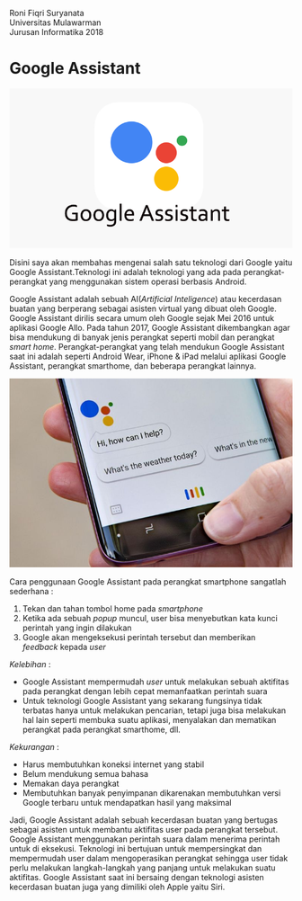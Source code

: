 Roni Fiqri Suryanata  
Universitas Mulawarman  
Jurusan Informatika 2018  

# Google Assistant
![Logo Goggle Assistant](GAssist.png)

Disini saya akan membahas mengenai salah satu teknologi dari Google yaitu Google Assistant.Teknologi ini adalah teknologi yang ada pada perangkat-perangkat yang menggunakan sistem operasi berbasis Android.  
  
Google Assistant adalah sebuah AI(_Artificial Inteligence_) atau kecerdasan buatan yang berperang sebagai asisten virtual yang dibuat oleh Google. Google Assistant dirilis secara umum oleh Google sejak Mei 2016 untuk aplikasi Google Allo. Pada tahun 2017, Google Assistant dikembangkan agar bisa mendukung di banyak jenis perangkat seperti mobil dan perangkat _smart home_. Perangkat-perangkat yang telah mendukun Google Assistant saat ini adalah seperti Android Wear, iPhone & iPad melalui aplikasi Google Assistant, perangkat smarthome, dan beberapa perangkat lainnya.
  
![Logo Goggle Assistant](image.jpg)
  
Cara penggunaan Google Assistant pada perangkat smartphone sangatlah sederhana :
1. Tekan dan tahan tombol home pada _smartphone_
2. Ketika ada sebuah _popup_ muncul, user bisa menyebutkan kata kunci perintah yang ingin dilakukan
3. Google akan mengeksekusi perintah tersebut dan memberikan _feedback_ kepada _user_

*Kelebihan* :
* Google Assistant mempermudah _user_ untuk melakukan sebuah aktifitas pada perangkat dengan lebih cepat memanfaatkan perintah suara
* Untuk teknologi Google Assistant yang sekarang fungsinya tidak terbatas hanya untuk melakukan pencarian, tetapi juga bisa melakukan hal lain seperti membuka suatu aplikasi, menyalakan dan mematikan perangkat pada perangkat smarthome, dll. 
  
*Kekurangan* :
* Harus membutuhkan koneksi internet yang stabil
* Belum mendukung semua bahasa
* Memakan daya perangkat
* Membutuhkan banyak penyimpanan dikarenakan membutuhkan versi Google terbaru untuk mendapatkan hasil yang maksimal
  
  
Jadi, Google Assistant adalah sebuah kecerdasan buatan yang bertugas sebagai asisten untuk membantu aktifitas user pada perangkat tersebut. Google Assistant menggunakan perintah suara dalam menerima perintah untuk di eksekusi. Teknologi ini bertujuan untuk mempersingkat dan mempermudah user dalam mengoperasikan perangkat sehingga user tidak perlu melakukan langkah-langkah yang panjang untuk melakukan suatu aktifitas. Google Assistant saat ini bersaing dengan teknologi asisten kecerdasan buatan juga yang dimiliki oleh Apple yaitu Siri.
